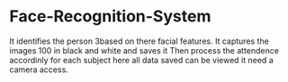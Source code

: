 # Face-Recognition-System
It identifies the person 3based on there facial features.
It captures the images 100 in black and white and saves it 
Then process the attendence accordinly for each subject 
here all data saved can be viewed it need a camera access.
